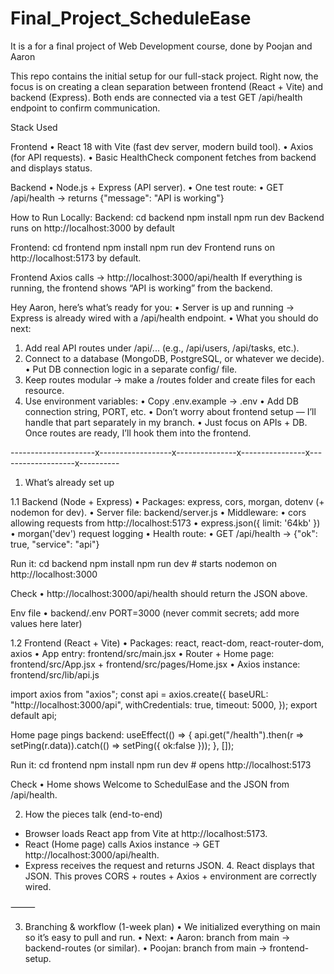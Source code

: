 # Final_Project_ScheduleEase

It is a for a final project of Web Development course, done by Poojan and Aaron

This repo contains the initial setup for our full-stack project.
Right now, the focus is on creating a clean separation between frontend (React + Vite) and backend (Express).
Both ends are connected via a test GET /api/health endpoint to confirm communication.

Stack Used

Frontend
• React 18 with Vite (fast dev server, modern build tool).
• Axios (for API requests).
• Basic HealthCheck component fetches from backend and displays status.

Backend
• Node.js + Express (API server).
• One test route:
• GET /api/health → returns {"message": "API is working"}

How to Run Locally:
Backend:
cd backend
npm install
npm run dev
Backend runs on http://localhost:3000 by default

Frontend:
cd frontend
npm install
npm run dev
Frontend runs on http://localhost:5173 by default.

Frontend Axios calls → http://localhost:3000/api/health
If everything is running, the frontend shows “API is working” from the backend.

Hey Aaron, here’s what’s ready for you:
• Server is up and running → Express is already wired with a /api/health endpoint.
• What you should do next:

1. Add real API routes under /api/... (e.g., /api/users, /api/tasks, etc.).
2. Connect to a database (MongoDB, PostgreSQL, or whatever we decide).
   • Put DB connection logic in a separate config/ file.
3. Keep routes modular → make a /routes folder and create files for each resource.
4. Use environment variables:
   • Copy .env.example → .env
   • Add DB connection string, PORT, etc.
   • Don’t worry about frontend setup — I’ll handle that part separately in my branch.
   • Just focus on APIs + DB. Once routes are ready, I’ll hook them into the frontend.

---------------------x------------------x---------------x----------------x-------------------x----------

1. What’s already set up

1.1 Backend (Node + Express)
• Packages: express, cors, morgan, dotenv (+ nodemon for dev).
• Server file: backend/server.js
• Middleware:
• cors allowing requests from http://localhost:5173
• express.json({ limit: '64kb' })
• morgan('dev') request logging
• Health route:
• GET /api/health → {"ok": true, "service": "api"}

Run it:
cd backend
npm install
npm run dev # starts nodemon on http://localhost:3000

Check
• http://localhost:3000/api/health should return the JSON above.

Env file
• backend/.env
PORT=3000
(never commit secrets; add more values here later)

1.2 Frontend (React + Vite)
• Packages: react, react-dom, react-router-dom, axios
• App entry: frontend/src/main.jsx
• Router + Home page: frontend/src/App.jsx + frontend/src/pages/Home.jsx
• Axios instance: frontend/src/lib/api.js

import axios from "axios";
const api = axios.create({
baseURL: "http://localhost:3000/api",
withCredentials: true,
timeout: 5000,
});
export default api;

Home page pings backend:
useEffect(() => {
api.get("/health").then(r => setPing(r.data)).catch(() => setPing({ ok:false }));
}, []);

Run it:
cd frontend
npm install
npm run dev # opens http://localhost:5173

Check
• Home shows Welcome to SchedulEase and the JSON from /api/health.

2. How the pieces talk (end-to-end)

- Browser loads React app from Vite at http://localhost:5173.
- React (Home page) calls Axios instance → GET http://localhost:3000/api/health.
- Express receives the request and returns JSON. 4. React displays that JSON.
  This proves CORS + routes + Axios + environment are correctly wired.

⸻

3. Branching & workflow (1-week plan)
   • We initialized everything on main so it’s easy to pull and run.
   • Next:
   • Aaron: branch from main → backend-routes (or similar).
   • Poojan: branch from main → frontend-setup.
